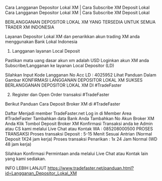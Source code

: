 Cara Langganan Depositor Lokal XM | Cara Subscribe XM Deposit Lokal
Cara Langganan Depositor Lokal XM | Cara Subscribe XM Deposit Lokal

BERLANGGANAN DEPOSITOR LOKAL  XM YANG TERSEDIA UNTUK SEMUA TRADER XM INDONESIA

Layanan Depositor Lokal XM dan penarikkan akun trading  XM anda  menggunakan Bank Lokal Indonesia

1. Langganan layanan Local Deposit

Pastikan mata uang dasar akun xm adalah USD
Loginkan akun XM anda
Subscribe/Langganan  ke layanan Local Depositor (LD)


Silahkan Input Kode Langganan No Acc LD : 4025952
Lihat Panduan Dalam Gambar
 KONFIRMASI LANGGANAN DEPOSITOR LOKAL XM 
SUKSES BERLANGGANAN DEPOSITOR LOKAL XM DI #TradeFaster

2. Register dan Open Order transaksi #TradeFaster

Berikut Panduan Cara Deposit Broker XM di #TradeFaster

Daftar Menjadi member TradeFaster.net
Log in di Member Area #TradeFaster
Tambahkan data Bank Anda
Tambahkan No Akun Broker XM Anda
Klik Tombol Deposit Broker XM
Konfirmasi Transaksi anda ke Admin atau CS kami melalui Live Chat atau Kontak WA : 085208000500
PROSES TRANSAKSI
Proses transaksi Deposit : 5-15 Menit Sesuai Antrian (Normal Deposit 1X24 jam kerja)
Proses transaksi Penarikan : 1x 24 Jam Normal (WD 48 jam kerja)

Silahkan Konfirmasi Permintaan anda melalui Live Chat atau Kontak lain yang kami sediakan.

INFO LEBIH LANJUT
https://www.tradefaster.net/panduan.html?id=Langganan_Depositor_Lokal_XM
